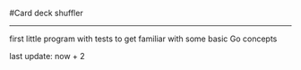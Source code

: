 #Card deck shuffler

---------------------------
first little program with tests to get familiar with some basic Go concepts

last update: now + 2